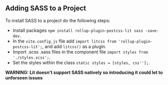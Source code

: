 ## Adding SASS to a Project

To install SASS to a project do the following steps:

- Install packages `npm install rollup-plugin-postcss-lit sass -save-dev`.
- In the `vite.config.js` file add `import litcss from 'rollup-plugin-postcss-lit';`, and add `litcss()` as a plugin.
- Import .scss .sass files in the component file `import styles from './styles.scss';`.
- Set the styles within the class `static styles = [styles, css''];`.

**WARNING: Lit doesn't support SASS natively so introducing it could let to unforseen issues**
